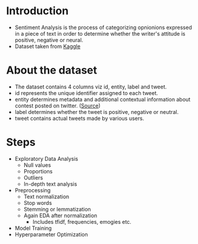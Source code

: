 # Introduction
* Sentiment Analysis is the process of categorizing opnionions expressed in a piece of text in order to determine whether the writer's attitude is positive, negative or neural.
* Dataset taken from [Kaggle](https://www.kaggle.com/datasets/jp797498e/twitter-entity-sentiment-analysis)

# About the dataset
* The dataset contains 4 columns viz id, entity, label and tweet.
* id represents the unique identifier assigned to each tweet.
* entity determines metadata and additional contextual information about contest posted on twitter. ([Source](https://developer.twitter.com/en/docs/twitter-api/v1/data-dictionary/object-model/entities#:~:text=Entities%20provide%20metadata%20and%20additional,Twitter%20polls%2C%20and%20attached%20media.))
* label determines whether the tweet is positive, negative or neutral.
* tweet contains actual tweets made by various users.

# Steps
* Exploratory Data Analysis
    * Null values
    * Proportions
    * Outliers
    * In-depth text analysis
* Preprocessing
    * Text normalization
    * Stop words
    * Stemming or lemmatization
    * Again EDA after normalization
        * Includes tfidf, frequencies, emogies etc.
* Model Training
* Hyperparameter Optimization